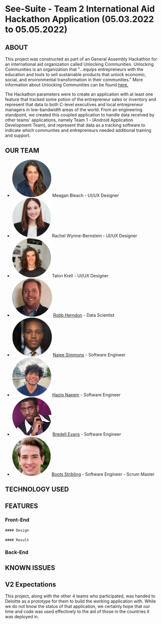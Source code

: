 # See-Suite - Team 2 International Aid Hackathon Application (05.03.2022 to 05.05.2022)

## ABOUT
This project was constructed as part of an General Assembly Hackathon for an international aid organization called Unlocking Communities. Unlocking Communities is an organization that "...equips entrepreneurs with the education and tools to sell sustainable products that unlock economic, social, and environmental transformation in their communities." More information about Unlocking Communities can be found [here.](https://unlockingcommunities.org/our-mission/)

The Hackathon parameters were to create an application with at least one feature that tracked some potion of the entrepreneur sales or inventory and represent that data to both C-level executives and local entrepreneur managers in low-bandwidth areas of the world. From an engineering standpoint, we created this coupled application to handle data received by other teams' applications, namely Team 1 - (Android Application Development Team), and represent that data as a tracking software to indicate which communties and entrepreneurs needed additional training and support.

## OUR TEAM

* ![Meagan Bleach](./public/images/team/meagan-bleach.png) 
  Meagan Bleach - UI/UX Designer
* ![Rachel Wynne-Bernstein](./public/images/team/rachel-wynne-bernstein.png)
  Rachel Wynne-Bernstein - UI/UX Designer
* ![Talon Krell](./public/images/team/talon-krell.png)
  Talon Krell - UI/UX Designer
* ![Robb Herndon](./public/images/team/robb-herndon.png)
[Robb Herndon]() - Data Scientist
* ![Najee Simmons](./public/images/team/najee-simmons.png)
[Najee Simmons]() - Software Engineer
* ![Haziq Naeem](./public/images/team/haziq-naeem.png)
[Haziq Naeem]() - Software Engineer
* ![Bredell Evans](./public/images/team/bredell-evans.png)
[Bredell Evans]() - Software Engineer
* ![Boots Stribling](./public/images/team/boots-stribling.png)
[Boots Stribling]() - Software Engineer - Scrum Master

## TECHNOLOGY USED

## FEATURES
  ### Front-End
    
    #### Design

    #### Result

  ### Back-End

## KNOWN ISSUES

## V2 Expectations
  This project, along with the other 4 teams who participated, was handed to Deloitte as a prototype for them to build the working application with. While we do not know the status of that application, we certainly hope that our time and code was used effectively to the aid of those in the countries it was deployed in. 
